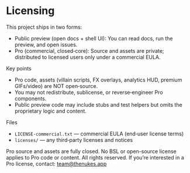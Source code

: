 # Licensing

This project ships in two forms:

- Public preview (open docs + shell UI): You can read docs, run the preview, and open issues.
- Pro (commercial, closed‑core): Source and assets are private; distributed to licensed users only under a commercial EULA.

Key points
- Pro code, assets (villain scripts, FX overlays, analytics HUD, premium GIFs/video) are NOT open‑source.
- You may not redistribute, sublicense, or reverse‑engineer Pro components.
- Public preview code may include stubs and test helpers but omits the proprietary logic and content.

Files
- `LICENSE-commercial.txt` — commercial EULA (end‑user license terms)
- `licenses/` — any third‑party licenses and notices

Pro source and assets are fully closed. No BSL or open-source license applies to Pro code or content. All rights reserved.
If you’re interested in a Pro license, contact: team@thenukes.app